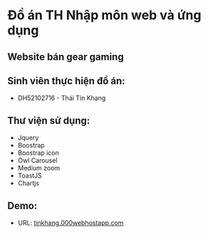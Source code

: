 # Đồ án TH Nhập môn web và ứng dụng

## Website bán gear gaming

## Sinh viên thực hiện đồ án:

- DH52102716 - Thái Tín Khang

## Thư viện sử dụng:

- Jquery
- Boostrap
- Boostrap icon
- Owl Carousel
- Medium zoom
- ToastJS
- Chartjs

## Demo:

- URL: [tinkhang.000webhostapp.com](https://thaitinkhang.000webhostapp.com/)
